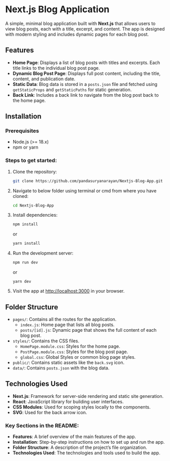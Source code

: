 # Next.js Blog Application

A simple, minimal blog application built with **Next.js** that allows users to view blog posts, each with a title, excerpt, and content. The app is designed with modern styling and includes dynamic pages for each blog post.

## Features

- **Home Page**: Displays a list of blog posts with titles and excerpts. Each title links to the individual blog post page.
- **Dynamic Blog Post Page**: Displays full post content, including the title, content, and publication date.
- **Static Data**: Blog data is stored in a `posts.json` file and fetched using `getStaticProps` and `getStaticPaths` for static generation.
- **Back Link**: Includes a back link to navigate from the blog post back to the home page.

## Installation

### Prerequisites
- Node.js (>= 18.x)
- npm or yarn

### Steps to get started:

1. Clone the repository:
   ```bash
   git clone https://github.com/pandasuryanarayan/Nextjs-Blog-App.git
   ```

2. Navigate to below folder using terminal or cmd from where you have cloned:
   ```bash
   cd Nextjs-Blog-App
   ```
3. Install dependencies:
   ```bash
   npm install
   ```
   or
   ```bash
   yarn install
   ```

4. Run the development server:
   ```bash
   npm run dev
   ```
   or
   ```
   yarn dev
   ```

5. Visit the app at [http://localhost:3000](http://localhost:3000) in your browser.

## Folder Structure

- `pages/`: Contains all the routes for the application.
  - `index.js`: Home page that lists all blog posts.
  - `posts/[id].js`: Dynamic page that shows the full content of each blog post.
- `styles/`: Contains the CSS files.
  - `HomePage.module.css`: Styles for the home page.
  - `PostPage.module.css`: Styles for the blog post page.
  - `global.css`: Global Styles or common blog page styles.
- `public/`: Contains static assets like the `back.svg` icon.
- `data/`: Contains `posts.json` with the blog data.

## Technologies Used

- **Next.js**: Framework for server-side rendering and static site generation.
- **React**: JavaScript library for building user interfaces.
- **CSS Modules**: Used for scoping styles locally to the components.
- **SVG**: Used for the back arrow icon.

### Key Sections in the README:
- **Features**: A brief overview of the main features of the app.
- **Installation**: Step-by-step instructions on how to set up and run the app.
- **Folder Structure**: A description of the project’s file organization.
- **Technologies Used**: The technologies and tools used to build the app.
